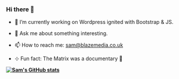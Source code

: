 ### Hi there 👋

<!--
**Samblazemedia/Samblazemedia** is a ✨ _special_ ✨ repository because its `README.md` (this file) appears on your GitHub profile.
-->


- 🔭 I’m currently working on Wordpress ignited with Bootstrap & JS.

- 💬 Ask me about something interesting.

- 📫 How to reach me: sam@blazemedia.co.uk

- ⊹ Fun fact: The Matrix was a documentary 🤯

**[![Sam's GitHub stats](https://github-readme-stats.vercel.app/api?username=Samuroid)](https://github.com/Samuroid/github-readme-stats)**
